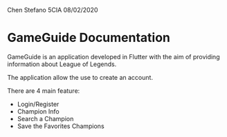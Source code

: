 Chen Stefano 5CIA 08/02/2020

# GameGuide Documentation

GameGuide is an application developed in Flutter with the aim of providing information about League of Legends.

The application allow the use to create an account.

There are 4 main feature:
 - Login/Register
 - Champion Info
 - Search a Champion
 - Save the Favorites Champions


